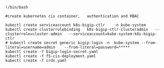     !/bin/bash
    
    #create kubernetes cis container,   authentication and RBAC
    
    kubectl create serviceaccount k8s-bigip-ctlr    -n kube-system
    kubectl create clusterrolebinding   k8s-bigip-ctlr-clusteradmin   --clusterrole=cluster-admin   --serviceaccount=kube-system:k8s-bigip-ctlr
    # kubectl create secret generic bigip-login -n  kube-system --from-literal=username=admin    --from-literal=password=*****
    kubectl create -f bigip-login-secret.yaml
    kubectl create -f f5-cis-deployment.yaml
    kubectl create -f crds.yaml

